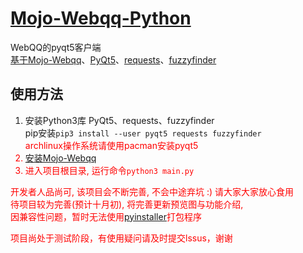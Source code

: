 # [Mojo-Webqq-Python](https://github.com/XZ-Dev/Mojo-Webqq-Python)
WebQQ的pyqt5客户端  
[基于Mojo-Webqq](https://github.com/sjdy521/Mojo-Webqq)、[PyQt5](https://github.com/baoboa/pyqt5)、[requests](https://github.com/requests/requests)、[fuzzyfinder](https://github.com/amjith/fuzzyfinder) 
## 使用方法
1. 安装Python3库 PyQt5、requests、fuzzyfinder  
pip安装<code>pip3 install --user pyqt5 requests fuzzyfinder</code>  
<font color=red>archlinux操作系统请使用pacman安装pyqt5<font>
2. [安装Mojo-Webqq](https://github.com/sjdy521/Mojo-Webqq#%E5%AE%89%E8%A3%85%E6%96%B9%E6%B3%95)  
3. 进入项目根目录, 运行命令<code>python3 main.py</code>  

开发者人品尚可, 该项目会不断完善, 不会中途弃坑 :) 请大家大家放心食用  
待项目较为完善(预计十月初), 将完善更新预览图与功能介绍,   
因兼容性问题，暂时无法使用[pyinstaller](https://github.com/pyinstaller/pyinstaller)打包程序  
  
项目尚处于测试阶段，有使用疑问请及时提交lssus，谢谢
